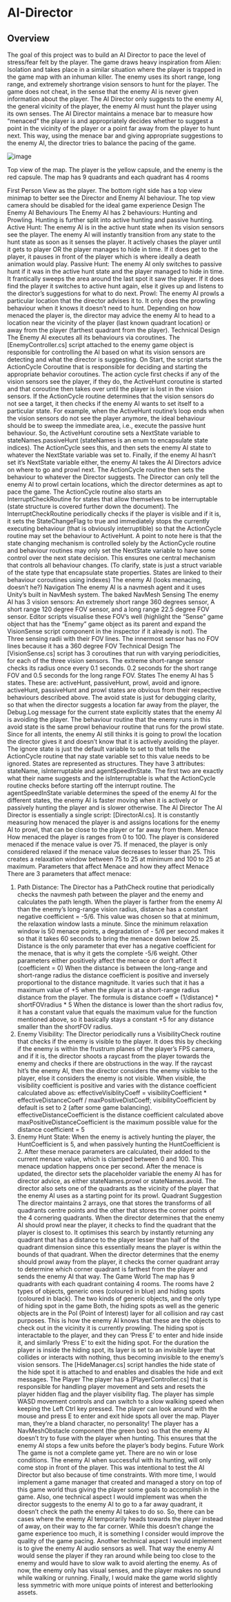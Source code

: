 # AI-Director

## Overview

The goal of this project was to build an AI Director to pace the level of stress/fear felt by the player. The game draws heavy inspiration from Alien: Isolation and takes place in a similar situation where the player is trapped in the game map with an inhuman killer. The enemy uses its short range, long range, and extremely shortrange vision sensors to hunt for the player. The game does not cheat, in the sense that the enemy AI is never given information about the player. The AI Director only suggests to the enemy AI, the general vicinity of the player, the enemy AI must hunt the player using its own senses. The AI Director maintains a menace bar to measure how “menaced” the player is and appropriately decides whether to suggest a point in the vicinity of the player or a point far away from the player to hunt next. This way, using the menace bar and giving appropriate suggestions to the enemy AI, the director tries to balance the pacing of the game.


![image](https://user-images.githubusercontent.com/53168036/148997979-24ba0574-b917-415e-9b4a-569c525ed4cb.png)

Top view of the map. The player is the yellow capsule, and the enemy is the red capsule. The map has 9 quadrants and each quadrant has 4 rooms

First Person View as the player. The bottom right side has a top view minimap to better see the Director and Enemy AI behaviour. The top view
camera should be disabled for the ideal game experience 
Design
The Enemy AI
Behaviours
The Enemy AI has 2 behaviours: Hunting and Prowling. Hunting is further split into active hunting and passive
hunting.
Active Hunt: The enemy AI is in the active hunt state when its vision sensors see the player. The enemy AI
will instantly transition from any state to the hunt state as soon as it senses the player. It actively chases the
player until it gets to player OR the player manages to hide in time. If it does get to the player, it pauses in
front of the player which is where ideally a death animation would play.
Passive Hunt: The enemy AI only switches to passive hunt if it was in the active hunt state and the player
managed to hide in time. It frantically sweeps the area around the last spot it saw the player. If it does find the
player it switches to active hunt again, else it gives up and listens to the director’s suggestions for what to do
next.
Prowl: The enemy AI prowls a particular location that the director advises it to. It only does the prowling
behaviour when it knows it doesn’t need to hunt. Depending on how menaced the player is, the director may
advice the enemy AI to head to a location near the vicinity of the player (last known quadrant location) or
away from the player (farthest quadrant from the player).
Technical Design
The Enemy AI executes all its behaviours via coroutines. The [EnemyController.cs] script attached to the
enemy game object is responsible for controlling the AI based on what its vision sensors are detecting and
what the director is suggesting. On Start, the script starts the ActionCycle Coroutine that is responsible for
deciding and starting the appropriate behavior coroutines.
The action cycle first checks if any of the vision sensors see the player, if they do, the ActiveHunt coroutine
is started and that coroutine then takes over until the player is lost in the vision sensors.
If the ActionCycle routine determines that the vision sensors do not see a target, it then checks if the enemy
AI wants to set itself to a particular state. For example, when the ActiveHunt routine’s loop ends when the
vision sensors do not see the player anymore, the ideal behaviour should be to sweep the immediate area, i.e.,
execute the passive hunt behaviour. So, the ActiveHunt coroutine sets a NextState variable to
stateNames.passiveHunt (stateNames is an enum to encapsulate state indices). The ActionCycle sees this, and
then sets the enemy AI state to whatever the NextState variable was set to.
Finally, if the enemy AI hasn’t set it’s NextState variable either, the enemy AI takes the AI Directors advice
on where to go and prowl next. The ActionCycle routine then sets the behaviour to whatever the Director
suggests. The Director can only tell the enemy AI to prowl certain locations, which the director determines as
apt to pace the game.
The ActionCycle routine also starts an InterruptCheckRoutine for states that allow themselves to be
interruptable (state structure is covered further down the document). The InterruptCheckRoutine periodically
checks if the player is visible and if it is, it sets the StateChangeFlag to true and immediately stops the currently 
executing behaviour (that is obviously interruptible) so that the ActionCycle routine may set the behaviour to
ActiveHunt. A point to note here is that the state changing mechanism is controlled solely by the ActionCycle
routine and behaviour routines may only set the NextState variable to have some control over the next state
decision. This ensures one central mechanism that controls all behaviour changes.
(To clarify, state is just a struct variable of the state type that encapsulate state properties. States are linked
to their behaviour coroutines using indexes)
The enemy AI (looks menacing, doesn’t he?)
Navigation
The enemy AI is a navmesh agent and it uses Unity’s built in NavMesh system.
The baked NavMesh
Sensing
The enemy AI has 3 vision sensors: An extremely short range 360 degrees sensor, A short range 120 degree
FOV sensor, and a long range 22.5 degree FOV sensor. Editor scripts visualise these FOV’s well (highlight
the “Sense” game object that has the “Enemy” game object as its parent and expand the VisionSense script
component in the inspector if it already is not).
The Three sensing radii with their FOV lines. The innermost sensor has no FOV lines because it has a 360 degree FOV
Technical Design
The [VisionSense.cs] script has 3 coroutines that run with varying periodicities, for each of the three vision
sensors. The extreme short-range sensor checks its radius once every 0.1 seconds. 0.2 seconds for the short
range FOV and 0.5 seconds for the long range FOV.
States
The enemy AI has 5 states. These are: activeHunt, passiveHunt, prowl, avoid and ignore.
activeHunt, passiveHunt and prowl states are obvious from their respective behaviours described above. The
avoid state is just for debugging clarity, so that when the director suggests a location far away from the player,
the Debug.Log message for the current state explicitly states that the enemy AI is avoiding the player. The
behaviour routine that the enemy runs in this avoid state is the same prowl behaviour routine that runs for the
prowl state. Since for all intents, the enemy AI still thinks it is going to prowl the location the director gives
it and doesn’t know that it is actively avoiding the player. The ignore state is just the default variable to set to
that tells the ActionCycle routine that nay state variable set to this value needs to be ignored.
States are represented as structures. They have 3 attributes: stateName, isInterruptable and agentSpeedInState.
The first two are exactly what their name suggests and the isInterruptable is what the ActionCycle routine
checks before starting off the interrupt routine. The agentSpeedInState variable determines the speed of the
enemy AI for the different states, the enemy AI is faster moving when it is actively or passively hunting the
player and is slower otherwise.
The AI Director
The AI Director is essentially a single script: [DirectorAI.cs]. It is constantly measuring how menaced the
player is and assigns locations for the enemy AI to prowl, that can be close to the player or far away from
them.
Menace
How menaced the player is ranges from 0 to 100. The player is considered menaced if the menace value is
over 75. If menaced, the player is only considered relaxed if the menace value decreases to lesser than 25.
This creates a relaxation window between 75 to 25 at minimum and 100 to 25 at maximum.
Parameters that affect Menace and how they affect Menace
There are 3 parameters that affect menace:
1. Path Distance:
The Director has a PathCheck routine that periodically checks the navmesh path between the player
and the enemy and calculates the path length.
When the player is farther from the enemy AI than the enemy’s long-range vision radius, distance has
a constant negative coefficient = -5/6. This value was chosen so that at minimum, the relaxation
window lasts a minute. Since the minimum relaxation window is 50 menace points, a degradation of -
5/6 per second makes it so that it takes 60 seconds to bring the menace down below 25. Distance is
the only parameter that ever has a negative coefficient for the menace, that is why it gets the complete
-5/6 weight. Other parameters either positively affect the menace or don’t affect it (coefficient = 0)
When the distance is between the long-range and short-range radius the distance coefficient is positive
and inversely proportional to the distance magnitude. It varies such that it has a maximum value of +5
when the player is at a short-range radius distance from the player.
The formula is distance coeff = (1/distance) * shortFOVradius * 5
When the distance is lower than the short radius fov, it has a constant value that equals the maximum
value for the function mentioned above, so it basically stays a constant +5 for any distance smaller
than the shortFOV radius.
2. Enemy Visibility:
The Director periodically runs a VisibilityCheck routine that checks if the enemy is visible to the
player. It does this by checking if the enemy is within the frustrum planes of the player’s FPS camera,
and if it is, the director shoots a raycast from the player towards the enemy and checks if there are
obstructions in the way. If the raycast hit’s the enemy AI, then the director considers the enemy visible
to the player, else it considers the enemy is not visible.
When visible, the visibility coefficient is positive and varies with the distance coefficient calculated
above as:
effectiveVisiblityCoeff = visibilityCoefficient * effectiveDistanceCoeff / maxPositiveDistCoeff;
visibilityCoefficient by default is set to 2 (after some game balancing).
effectiveDistanceCoefficient is the distance coefficient calculated above
maxPositiveDistanceCoefficient is the maximum possible value for the distance coefficient = 5
3. Enemy Hunt State:
When the enemy is actively hunting the player, the HuntCoefficient is 5, and when passively hunting
the HuntCoefficient is 2.
After these menace parameters are calculated, their added to the current menace value, which is
clamped between 0 and 100. This menace updation happens once per second. After the menace is
updated, the director sets the placeholder variable the enemy AI has for director advice, as either
stateNames.prowl or stateNames.avoid. The director also sets one of the quadrants as the vicinity of
the player that the enemy AI uses as a starting point for its prowl.
Quadrant Suggestion
The director maintains 2 arrays, one that stores the transforms of all quadrants centre points and the other that
stores the corner points of the 4 cornering quadrants.
When the director determines that the enemy AI should prowl near the player, it checks to find the quadrant
that the player is closest to. It optimises this search by instantly returning any quadrant that has a distance to
the player lesser than half of the quadrant dimension since this essentially means the player is within the
bounds of that quadrant.
When the director determines that the enemy should prowl away from the player, it checks the corner quadrant
array to determine which corner quadrant is farthest from the player and sends the enemy AI that way.
The Game World
The map has 9 quadrants with each quadrant containing 4 rooms. The rooms have 2 types of objects, generic
ones (coloured in blue) and hiding spots (coloured in black).
The two kinds of generic objects, and the only type of hiding spot in the game
Both, the hiding spots as well as the generic objects are in the PoI (Point of Interest) layer for all collision and
ray cast purposes. This is how the enemy AI knows that these are the objects to check out in the vicinity it is
currently prowling.
The hiding spot is interactable to the player, and they can ‘Press E’ to enter and hide inside it, and similarly
‘Press E’ to exit the hiding spot. For the duration the player is inside the hiding spot, its layer is set to an
invisible layer that collides or interacts with nothing, thus becoming invisible to the enemy’s vision sensors.
The [HideManager.cs] script handles the hide state of the hide spot it is attached to and enables and disables
the hide and exit messages.
The Player
The player has a [PlayerController.cs] that is responsible for handling player movement and sets and resets
the player hidden flag and the player visibility flag.
The player has simple WASD movement controls and can switch to a slow walking speed when keeping the
Left Ctrl key pressed. The player can look around with the mouse and press E to enter and exit hide spots all
over the map.
Player man, they’re a bland character, no personality!
The player has a NavMeshObstacle component (the green box) so that the enemy AI doesn’t try to fuse with
the player when hunting. This ensures that the enemy AI stops a few units before the player’s body begins.
Future Work
The game is not a complete game yet. There are no win or lose conditions. The enemy AI when successful
with its hunting, will only come stop in front of the player. This was intentional to test the AI Director but also
because of time constraints. With more time, I would implement a game manager that created and managed a
story on top of this game world thus giving the player some goals to accomplish in the game.
Also, one technical aspect I would implement was when the director suggests to the enemy AI to go to a far
away quadrant, it doesn’t check the path the enemy AI takes to do so. So, there can be cases where the enemy
AI temporarily heads towards the player instead of away, on their way to the far corner. While this doesn’t
change the game experience too much, it is something I consider would improve the quality of the game
pacing.
Another technical aspect I would implement is to give the enemy AI audio sensors as well. That way the
enemy AI would sense the player if they ran around while being too close to the enemy and would have to
slow walk to avoid alerting the enemy. As of now, the enemy only has visual senses, and the player makes no
sound while walking or running.
Finally, I would make the game world slightly less symmetric with more unique points of interest and betterlooking assets.
